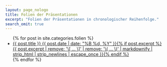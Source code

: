 ```yaml
---
layout: page_nologo
title: Folien der Präsentationen
excerpt: "Folien der Präsentationen in chronologischer Reihenfolge."
search_omit: true
---
```


<ul class="post-list">
{% for post in site.categories.folien %} 
  <li><article><a href="{{ site.url }}{{ post.url }}">{{ post.title }} <span class="entry-date"><time datetime="{{ post.date | date_to_xmlschema }}">{{ post.date | date: "%B %d, %Y" }}</time></span>{% if post.excerpt %} <span class="excerpt">{{ post.excerpt | remove: '\[ ... \]' | remove: '\( ... \)' | markdownify | strip_html | strip_newlines | escape_once }}</span>{% endif %}</a></article></li>
{% endfor %}
</ul>
